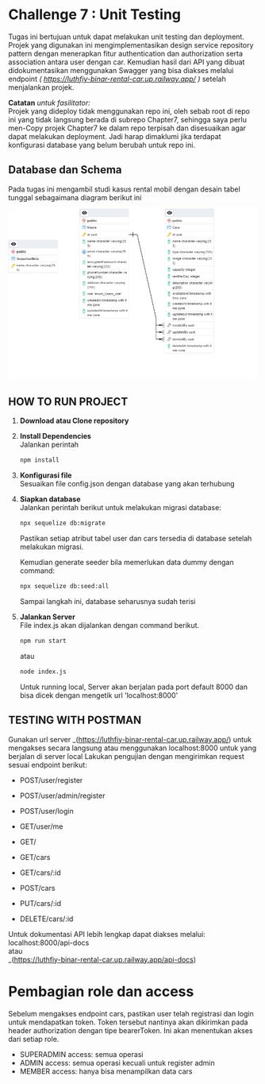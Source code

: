 # Challenge 7 : Unit Testing

Tugas ini bertujuan untuk dapat melakukan unit testing dan deployment. Projek yang digunakan ini mengimplementasikan design service repository pattern dengan menerapkan fitur authentication dan authorization serta association antara user dengan car. Kemudian hasil dari API yang dibuat didokumentasikan menggunakan Swagger yang bisa diakses melalui endpoint _( https://luthfiy-binar-rental-car.up.railway.app/ )_ setelah menjalankan projek.

**Catatan** *untuk fasilitator:* <br>
Projek yang dideploy tidak menggunakan repo ini, oleh sebab root di repo ini yang tidak langsung berada di subrepo Chapter7, sehingga saya perlu men-Copy projek Chapter7 ke dalam repo terpisah dan disesuaikan agar dapat melakukan deployment. Jadi harap dimaklumi jika terdapat konfigurasi database yang belum berubah untuk repo ini.

## Database dan Schema

Pada tugas ini mengambil studi kasus rental mobil dengan desain tabel tunggal sebagaimana diagram berikut ini

![ERD](https://github.com/Luthfiyanto/mySIB/blob/main/Chapter5/data/schema.png)

## HOW TO RUN PROJECT

1. **Download atau Clone repository**
2. **Install Dependencies**<br>
   Jalankan perintah

   ```bash
   npm install
   ```

3. **Konfigurasi file**<br>
   Sesuaikan file config.json dengan database yang akan terhubung
4. **Siapkan database**<br>
   Jalankan perintah berikut untuk melakukan migrasi database:

   ```bash
   npx sequelize db:migrate
   ```

   Pastikan setiap atribut tabel user dan cars tersedia di database setelah melakukan migrasi.

   Kemudian generate seeder bila memerlukan data dummy dengan command:

   ```bash
   npx sequelize db:seed:all
   ```

   Sampai langkah ini, database seharusnya sudah terisi

5. **Jalankan Server**<br>
   File index.js akan dijalankan dengan command berikut.

   ```bash
   npm run start
   ```

   atau

   ```bash
   node index.js
   ```

   Untuk running local, Server akan berjalan pada port default 8000 dan bisa dicek dengan mengetik url 'localhost:8000'

## TESTING WITH POSTMAN

Gunakan url server \_(https://luthfiy-binar-rental-car.up.railway.app/) untuk mengakses secara langsung atau menggunakan localhost:8000 untuk yang berjalan di server local
Lakukan pengujian dengan mengirimkan request sesuai endpoint berikut:

- POST/user/register
- POST/user/admin/register
- POST/user/login
- GET/user/me

- GET/
- GET/cars
- GET/cars/:id
- POST/cars
- PUT/cars/:id
- DELETE/cars/:id

Untuk dokumentasi API lebih lengkap dapat diakses melalui:
localhost:8000/api-docs <br>
atau <br>
\_(https://luthfiy-binar-rental-car.up.railway.app/api-docs)

# Pembagian role dan access

Sebelum mengakses endpoint cars, pastikan user telah registrasi dan login untuk mendapatkan token. Token tersebut nantinya akan dikirimkan pada header authorization dengan tipe bearerToken. Ini akan menentukan akses dari setiap role.

- SUPERADMIN
  access: semua operasi
- ADMIN
  access: semua operasi kecuali untuk register admin
- MEMBER
  access: hanya bisa menampilkan data cars
